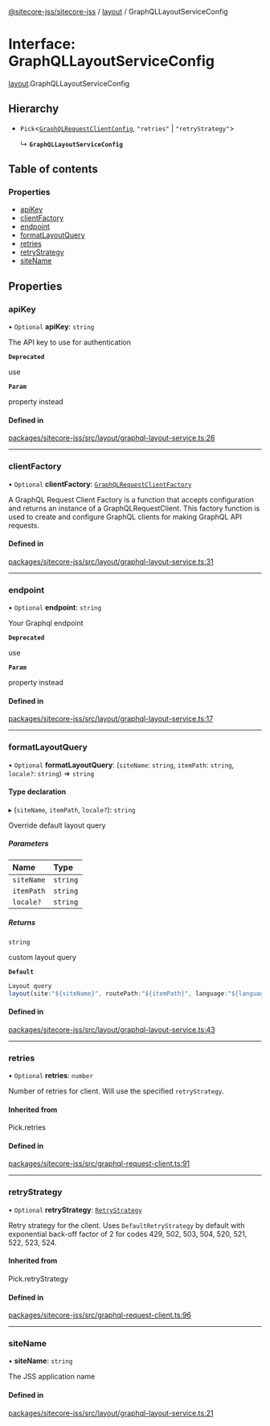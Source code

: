 [@sitecore-jss/sitecore-jss](../README.md) / [layout](../modules/layout.md) / GraphQLLayoutServiceConfig

# Interface: GraphQLLayoutServiceConfig

[layout](../modules/layout.md).GraphQLLayoutServiceConfig

## Hierarchy

- `Pick`\<[`GraphQLRequestClientConfig`](../modules/index.md#graphqlrequestclientconfig), ``"retries"`` \| ``"retryStrategy"``\>

  ↳ **`GraphQLLayoutServiceConfig`**

## Table of contents

### Properties

- [apiKey](layout.GraphQLLayoutServiceConfig.md#apikey)
- [clientFactory](layout.GraphQLLayoutServiceConfig.md#clientfactory)
- [endpoint](layout.GraphQLLayoutServiceConfig.md#endpoint)
- [formatLayoutQuery](layout.GraphQLLayoutServiceConfig.md#formatlayoutquery)
- [retries](layout.GraphQLLayoutServiceConfig.md#retries)
- [retryStrategy](layout.GraphQLLayoutServiceConfig.md#retrystrategy)
- [siteName](layout.GraphQLLayoutServiceConfig.md#sitename)

## Properties

### apiKey

• `Optional` **apiKey**: `string`

The API key to use for authentication

**`Deprecated`**

use

**`Param`**

property instead

#### Defined in

[packages/sitecore-jss/src/layout/graphql-layout-service.ts:26](https://github.com/Sitecore/jss/blob/f7cd258f4/packages/sitecore-jss/src/layout/graphql-layout-service.ts#L26)

___

### clientFactory

• `Optional` **clientFactory**: [`GraphQLRequestClientFactory`](../modules/index.md#graphqlrequestclientfactory)

A GraphQL Request Client Factory is a function that accepts configuration and returns an instance of a GraphQLRequestClient.
This factory function is used to create and configure GraphQL clients for making GraphQL API requests.

#### Defined in

[packages/sitecore-jss/src/layout/graphql-layout-service.ts:31](https://github.com/Sitecore/jss/blob/f7cd258f4/packages/sitecore-jss/src/layout/graphql-layout-service.ts#L31)

___

### endpoint

• `Optional` **endpoint**: `string`

Your Graphql endpoint

**`Deprecated`**

use

**`Param`**

property instead

#### Defined in

[packages/sitecore-jss/src/layout/graphql-layout-service.ts:17](https://github.com/Sitecore/jss/blob/f7cd258f4/packages/sitecore-jss/src/layout/graphql-layout-service.ts#L17)

___

### formatLayoutQuery

• `Optional` **formatLayoutQuery**: (`siteName`: `string`, `itemPath`: `string`, `locale?`: `string`) => `string`

#### Type declaration

▸ (`siteName`, `itemPath`, `locale?`): `string`

Override default layout query

##### Parameters

| Name | Type |
| :------ | :------ |
| `siteName` | `string` |
| `itemPath` | `string` |
| `locale?` | `string` |

##### Returns

`string`

custom layout query

**`Default`**

```ts
Layout query
layout(site:"${siteName}", routePath:"${itemPath}", language:"${language}")
```

#### Defined in

[packages/sitecore-jss/src/layout/graphql-layout-service.ts:43](https://github.com/Sitecore/jss/blob/f7cd258f4/packages/sitecore-jss/src/layout/graphql-layout-service.ts#L43)

___

### retries

• `Optional` **retries**: `number`

Number of retries for client. Will use the specified `retryStrategy`.

#### Inherited from

Pick.retries

#### Defined in

[packages/sitecore-jss/src/graphql-request-client.ts:91](https://github.com/Sitecore/jss/blob/f7cd258f4/packages/sitecore-jss/src/graphql-request-client.ts#L91)

___

### retryStrategy

• `Optional` **retryStrategy**: [`RetryStrategy`](index.RetryStrategy.md)

Retry strategy for the client. Uses `DefaultRetryStrategy` by default with exponential
back-off factor of 2 for codes 429, 502, 503, 504, 520, 521, 522, 523, 524.

#### Inherited from

Pick.retryStrategy

#### Defined in

[packages/sitecore-jss/src/graphql-request-client.ts:96](https://github.com/Sitecore/jss/blob/f7cd258f4/packages/sitecore-jss/src/graphql-request-client.ts#L96)

___

### siteName

• **siteName**: `string`

The JSS application name

#### Defined in

[packages/sitecore-jss/src/layout/graphql-layout-service.ts:21](https://github.com/Sitecore/jss/blob/f7cd258f4/packages/sitecore-jss/src/layout/graphql-layout-service.ts#L21)
